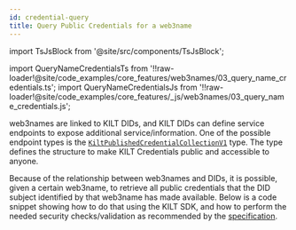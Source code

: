 ```yaml
---
id: credential-query
title: Query Public Credentials for a web3name
---
```


import TsJsBlock from '@site/src/components/TsJsBlock';

import QueryNameCredentialsTs from '!!raw-loader!@site/code_examples/core_features/web3names/03_query_name_credentials.ts';
import QueryNameCredentialsJs from '!!raw-loader!@site/code_examples/core_features/_js/web3names/03_query_name_credentials.js';

web3names are linked to KILT DIDs, and KILT DIDs can define service endpoints to expose additional service/information.
One of the possible endpoint types is the [`KiltPublishedCredentialCollectionV1`][kilt-published-credential-collection-v1-type] type.
The type defines the structure to make KILT Credentials public and accessible to anyone.

Because of the relationship between web3names and DIDs, it is possible, given a certain web3name, to retrieve all public credentials that the DID subject identified by that web3name has made available.
Below is a code snippet showing how to do that using the KILT SDK, and how to perform the needed security checks/validation as recommended by the [specification][kilt-published-credential-collection-v1-type].

<TsJsBlock tsSnippet={QueryNameCredentialsTs} jsSnippet={QueryNameCredentialsJs} />

[kilt-published-credential-collection-v1-type]: https://github.com/KILTprotocol/spec-KiltPublishedCredentialCollectionV1/blob/main/README.md